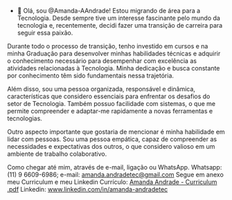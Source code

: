 - 👋 Olá, sou @Amanda-AAndrade!
Estou migrando de área para a Tecnologia. Desde sempre tive um interesse fascinante pelo mundo da tecnologia e, recentemente, decidi fazer uma transição de carreira para seguir essa paixão.

Durante todo o processo de transição, tenho investido em cursos e na minha Graduação para desenvolver minhas habilidades técnicas e adquirir o conhecimento necessário para desempenhar com excelência as atividades relacionadas à Tecnologia. Minha dedicação e busca constante por conhecimento têm sido fundamentais nessa trajetória. 
  
Além disso, sou uma pessoa organizada, responsável e dinâmica, características que considero essenciais para enfrentar os desafios do setor de Tecnologia. Também possuo facilidade com sistemas, o que me permite compreender e adaptar-me rapidamente a novas ferramentas e tecnologias. 
  
Outro aspecto importante que gostaria de mencionar é minha habilidade em lidar com pessoas. Sou uma pessoa empática, capaz de compreender as necessidades e expectativas dos outros, o que considero valioso em um ambiente de trabalho colaborativo.

Como chegar até mim, através de e-mail, ligação ou WhatsApp.
Whatsapp: (11) 9 6609-6986; e-mail: amanda.andradetec@gmail.com 
Segue em anexo meu Curriculum e meu Linkedin
Currículo: [Amanda Andrade - Curriculum .pdf](https://github.com/user-attachments/files/17317709/Amanda.Andrade.-.Curriculum.pdf)
Linkedin: www.linkedin.com/in/amanda-andradetec
